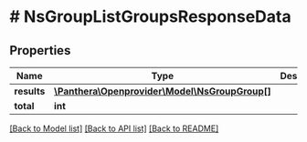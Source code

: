 # # NsGroupListGroupsResponseData

## Properties

Name | Type | Description | Notes
------------ | ------------- | ------------- | -------------
**results** | [**\Panthera\Openprovider\Model\NsGroupGroup[]**](NsGroupGroup.md) |  | [optional]
**total** | **int** |  | [optional]

[[Back to Model list]](../../README.md#models) [[Back to API list]](../../README.md#endpoints) [[Back to README]](../../README.md)
